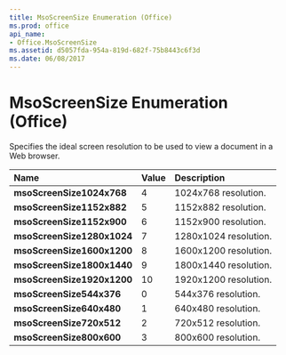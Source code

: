 ```yaml
---
title: MsoScreenSize Enumeration (Office)
ms.prod: office
api_name:
- Office.MsoScreenSize
ms.assetid: d5057fda-954a-819d-682f-75b8443c6f3d
ms.date: 06/08/2017
---
```



# MsoScreenSize Enumeration (Office)

Specifies the ideal screen resolution to be used to view a document in a Web browser.



|**Name**|**Value**|**Description**|
|:-----|:-----|:-----|
|**msoScreenSize1024x768**|4|1024x768 resolution.|
|**msoScreenSize1152x882**|5|1152x882 resolution.|
|**msoScreenSize1152x900**|6|1152x900 resolution.|
|**msoScreenSize1280x1024**|7|1280x1024 resolution.|
|**msoScreenSize1600x1200**|8|1600x1200 resolution.|
|**msoScreenSize1800x1440**|9|1800x1440 resolution.|
|**msoScreenSize1920x1200**|10|1920x1200 resolution.|
|**msoScreenSize544x376**|0|544x376 resolution.|
|**msoScreenSize640x480**|1|640x480 resolution.|
|**msoScreenSize720x512**|2|720x512 resolution.|
|**msoScreenSize800x600**|3|800x600 resolution.|

